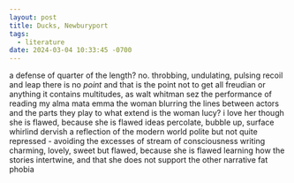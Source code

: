 ```yaml
---
layout: post
title: Ducks, Newburyport
tags:
  - literature
date: 2024-03-04 10:33:45 -0700
---
```


a defense of
quarter of the length? no.
throbbing, undulating, pulsing
recoil and leap
there is no *point* and that is the point
not to get all freudian or anything
it contains multitudes, as walt whitman sez
the performance of reading
my alma mata
emma
the woman blurring the lines between actors and the parts they play
to what extend is the woman lucy?
i love her though she is flawed, because she is flawed
ideas percolate, bubble up, surface
whirlind dervish
a reflection of the modern world
polite but not quite repressed - avoiding the excesses of stream of consciousness writing
charming, lovely, sweet but flawed, because she is flawed
learning how the stories intertwine, and that she does not support the other narrative
fat phobia
